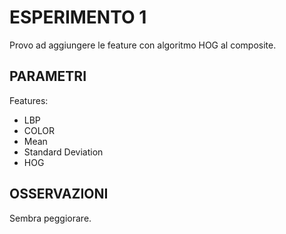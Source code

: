 # ESPERIMENTO 1
Provo ad aggiungere le feature con algoritmo HOG al composite.

## PARAMETRI
Features:
 - LBP
 - COLOR
 - Mean
 - Standard Deviation
 - HOG

## OSSERVAZIONI
Sembra peggiorare.